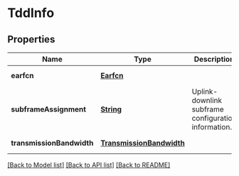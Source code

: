 # TddInfo
## Properties

Name | Type | Description | Notes
------------ | ------------- | ------------- | -------------
**earfcn** | [**Earfcn**](Earfcn.md) |  | [default to null]
**subframeAssignment** | [**String**](string.md) | Uplink-downlink subframe configuration information. | [default to null]
**transmissionBandwidth** | [**TransmissionBandwidth**](TransmissionBandwidth.md) |  | [default to null]

[[Back to Model list]](../README.md#documentation-for-models) [[Back to API list]](../README.md#documentation-for-api-endpoints) [[Back to README]](../README.md)

